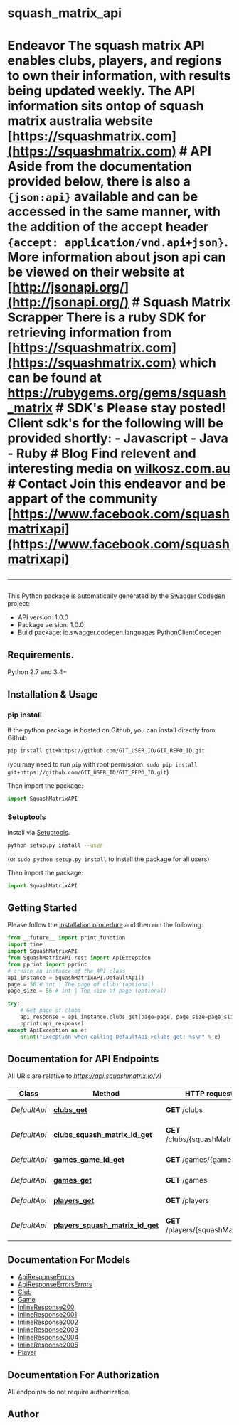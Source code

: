 # squash_matrix_api
# Endeavor The squash matrix API enables clubs, players, and regions to own their information, with results being updated weekly. The API information sits ontop of squash matrix australia website [https://squashmatrix.com](https://squashmatrix.com) # API Aside from the documentation provided below, there is also a `{json:api}` available and can be accessed in the same manner, with the addition of the accept header `{accept: application/vnd.api+json}`. More information about json api can be viewed on their website at [http://jsonapi.org/](http://jsonapi.org/) # Squash Matrix Scrapper There is a ruby SDK for retrieving information from [https://squashmatrix.com](https://squashmatrix.com) which can be found at https://rubygems.org/gems/squash_matrix # SDK's Please stay posted! Client sdk's for the following will be provided shortly:    - Javascript   - Java   - Ruby  # Blog Find relevent and interesting media on [wilkosz.com.au](http://wilkosz.com.au) # Contact Join this endeavor and be appart of the community [https://www.facebook.com/squashmatrixapi](https://www.facebook.com/squashmatrixapi) <hr />

This Python package is automatically generated by the [Swagger Codegen](https://github.com/swagger-api/swagger-codegen) project:

- API version: 1.0.0
- Package version: 1.0.0
- Build package: io.swagger.codegen.languages.PythonClientCodegen

## Requirements.

Python 2.7 and 3.4+

## Installation & Usage
### pip install

If the python package is hosted on Github, you can install directly from Github

```sh
pip install git+https://github.com/GIT_USER_ID/GIT_REPO_ID.git
```
(you may need to run `pip` with root permission: `sudo pip install git+https://github.com/GIT_USER_ID/GIT_REPO_ID.git`)

Then import the package:
```python
import SquashMatrixAPI 
```

### Setuptools

Install via [Setuptools](http://pypi.python.org/pypi/setuptools).

```sh
python setup.py install --user
```
(or `sudo python setup.py install` to install the package for all users)

Then import the package:
```python
import SquashMatrixAPI
```

## Getting Started

Please follow the [installation procedure](#installation--usage) and then run the following:

```python
from __future__ import print_function
import time
import SquashMatrixAPI
from SquashMatrixAPI.rest import ApiException
from pprint import pprint
# create an instance of the API class
api_instance = SquashMatrixAPI.DefaultApi()
page = 56 # int | The page of clubs (optional)
page_size = 56 # int | The size of page (optional)

try:
    # Get page of clubs
    api_response = api_instance.clubs_get(page=page, page_size=page_size)
    pprint(api_response)
except ApiException as e:
    print("Exception when calling DefaultApi->clubs_get: %s\n" % e)

```

## Documentation for API Endpoints

All URIs are relative to *https://api.squashmatrix.io/v1*

Class | Method | HTTP request | Description
------------ | ------------- | ------------- | -------------
*DefaultApi* | [**clubs_get**](docs/DefaultApi.md#clubs_get) | **GET** /clubs | Get page of clubs
*DefaultApi* | [**clubs_squash_matrix_id_get**](docs/DefaultApi.md#clubs_squash_matrix_id_get) | **GET** /clubs/{squashMatrixId} | Get club by Squash Matrix ID
*DefaultApi* | [**games_game_id_get**](docs/DefaultApi.md#games_game_id_get) | **GET** /games/{gameId} | Get game by ID
*DefaultApi* | [**games_get**](docs/DefaultApi.md#games_get) | **GET** /games | Get page of games
*DefaultApi* | [**players_get**](docs/DefaultApi.md#players_get) | **GET** /players | Get page of players
*DefaultApi* | [**players_squash_matrix_id_get**](docs/DefaultApi.md#players_squash_matrix_id_get) | **GET** /players/{squashMatrixId} | Get player by Squash Matrix ID


## Documentation For Models

 - [ApiResponseErrors](docs/ApiResponseErrors.md)
 - [ApiResponseErrorsErrors](docs/ApiResponseErrorsErrors.md)
 - [Club](docs/Club.md)
 - [Game](docs/Game.md)
 - [InlineResponse200](docs/InlineResponse200.md)
 - [InlineResponse2001](docs/InlineResponse2001.md)
 - [InlineResponse2002](docs/InlineResponse2002.md)
 - [InlineResponse2003](docs/InlineResponse2003.md)
 - [InlineResponse2004](docs/InlineResponse2004.md)
 - [InlineResponse2005](docs/InlineResponse2005.md)
 - [Player](docs/Player.md)


## Documentation For Authorization

 All endpoints do not require authorization.


## Author



